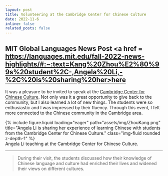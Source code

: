 ```yaml
---
layout: post
title: Volunteering at the Cambridge Center for Chinese Culture
date: 2022-11-6
inline: false
related_posts: false
---
```


MIT Global Languages News Post <a href = https://languages.mit.edu/fall-2022-news-highlights/#:~:text=Kang%20Zhou%E2%80%99s%20student%2C-,Angela%20Li,-%2C%20is%20sharing%20her>here</a>
---

It was a pleasure to be invited to speak at the <a href=https://www.bostoncccc.org>Cambridge Center for Chinese Culture</a>. Not only was it a great opportunity to give back to the community, but I also learned a lot of new things. The students were so enthusiastic and I was impressed by their fluency. Through this event, I felt more connected to the Chinese community in the Cambridge area. 

<div class="row">
    <div class="col-sm mt-3 mt-md-0">
        {% include figure.liquid loading="eager" path="assets/img/ZhouKang.png" title="Angela Li is sharing her experience of learning Chinese with students from the Cambridge Center for Chinese Culture." class="img-fluid rounded z-depth-1" %}
    </div>
</div>
<div class="caption">
    Angela Li teaching at the Cambridge Center for Chinese Culture.
</div>

---

> During their visit, the students discussed how their knowledge of Chinese language and culture had enriched their lives and widened their views on different cultures.
> 
